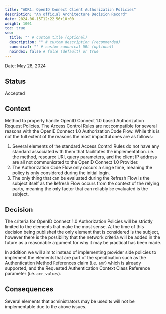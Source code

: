 ```yaml
---
title: "ADR1: OpenID Connect Client Authorization Policies"
description: "An official Architecture Decision Record"
date: 2024-06-15T12:22:56+10:00
weight: 1001
toc: true
seo:
  title: "" # custom title (optional)
  description: "" # custom description (recommended)
  canonical: "" # custom canonical URL (optional)
  noindex: false # false (default) or true
---
```


Date: May 28, 2024

## Status

Accepted

## Context

Method to properly handle OpenID Connect 1.0 based Authorization Request Policies. The Access Control Rules are not
compatible for several reasons with the OpenID Connect 1.0 Authorization Code Flow. While this is not the full extent
of the reasons the most impactful ones are as follows:

1. Several elements of the standard Access Control Rules do not have any standard associated with them that facilitates
   the implementation. i.e. the method, resource URI, query parameters, and the client IP address are all not
   communicated to the OpenID Connect 1.0 Provider.
2. The Authorization Code Flow only occurs a single time, meaning the policy is only considered during the initial
   login.
3. The only thing that can be evaluated during the Refresh Flow is the subject itself as the Refresh Flow occurs from
   the context of the relying party, meaning the only factor that can reliably be evaluated is the subject.

## Decision

The criteria for OpenID Connect 1.0 Authorization Policies will be strictly limited to the elements that make the most
sense. At the time of this decision being published the only element that is considered is the subject, however there is
the possibility that the network criteria will be added in the future as a reasonable argument for why it may be
practical has been made.

In addition we will aim to instead of implementing provider side policies to implement the elements that are part of
the specification such as the Authentication Method References claim (i.e. `amr`) which is already supported, and the
Requested Authentication Context Class Reference parameter (i.e. `acr_values`).

## Consequences

Several elements that administrators may be used to will not be implementable due to the above issues.
